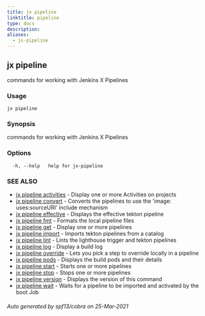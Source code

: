 ```yaml
---
title: jx pipeline
linktitle: pipeline
type: docs
description: 
aliases:
  - jx-pipeline
---
```


## jx pipeline

commands for working with Jenkins X Pipelines

### Usage

```
jx pipeline
```

### Synopsis

commands for working with Jenkins X Pipelines

### Options

```
  -h, --help   help for jx-pipeline
```

### SEE ALSO

* [jx pipeline activities](jx-pipeline_activities)	 - Display one or more Activities on projects
* [jx pipeline convert](jx-pipeline_convert)	 - Converts the pipelines to use the 'image: uses:sourceURI' include mechanism
* [jx pipeline effective](jx-pipeline_effective)	 - Displays the effective tekton pipeline
* [jx pipeline fmt](jx-pipeline_fmt)	 - Formats the local pipeline files
* [jx pipeline get](jx-pipeline_get)	 - Display one or more pipelines
* [jx pipeline import](jx-pipeline_import)	 - Imports tekton pipelines from a catalog
* [jx pipeline lint](jx-pipeline_lint)	 - Lints the lighthouse trigger and tekton pipelines
* [jx pipeline log](jx-pipeline_log)	 - Display a build log
* [jx pipeline override](jx-pipeline_override)	 - Lets you pick a step to override locally in a pipeline
* [jx pipeline pods](jx-pipeline_pods)	 - Displays the build pods and their details
* [jx pipeline start](jx-pipeline_start)	 - Starts one or more pipelines
* [jx pipeline stop](jx-pipeline_stop)	 - Stops one or more pipelines
* [jx pipeline version](jx-pipeline_version)	 - Displays the version of this command
* [jx pipeline wait](jx-pipeline_wait)	 - Waits for a pipeline to be imported and activated by the boot Job

###### Auto generated by spf13/cobra on 25-Mar-2021
